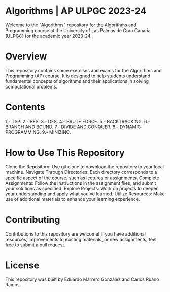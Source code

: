 # Algorithms | AP ULPGC 2023-24
Welcome to the "Algorithms" repository for the Algorithms and Programming course at the University of Las Palmas de Gran Canaria (ULPGC) for the academic year 2023-24.

# Overview
This repository contains some exercises and exams for the Algorithms and Programming (AP) course. It is designed to help students understand fundamental concepts of algorithms and their applications in solving computational problems.

# Contents
1.- TSP.
2.- BFS.
3.- DFS.
4.- BRUTE FORCE.
5.- BACKTRACKING.
6.- BRANCH AND BOUND.
7.- DIVIDE AND CONQUER.
8.- DYNAMIC PROGRAMMING.
9.- MINIZINC.

# How to Use This Repository
Clone the Repository: Use git clone to download the repository to your local machine.
Navigate Through Directories: Each directory corresponds to a specific aspect of the course, such as lectures or assignments.
Complete Assignments: Follow the instructions in the assignment files, and submit your solutions as specified.
Explore Projects: Work on projects to deepen your understanding and apply what you've learned.
Utilize Resources: Make use of additional materials to enhance your learning experience.

# Contributing
Contributions to this repository are welcome! If you have additional resources, improvements to existing materials, or new assignments, feel free to submit a pull request.

# License
This repository was built by Eduardo Marrero González and Carlos Ruano Ramos.
